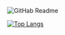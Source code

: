 
![GitHab Readme](https://user-images.githubusercontent.com/109369501/198018291-314e3bf4-4cad-4bdd-b746-5e7bc17674d4.png)

[![Top Langs](https://github-readme-stats.vercel.app/api/top-langs/?username=KseniiaDukelska&layout=compact)](https://github.com/KseniiaDukelska/github-readme-stats)
<!---
KseniiaDukelska/KseniiaDukelska is a ✨ special ✨ repository because its `README.md` (this file) appears on your GitHub profile.
You can click the Preview link to take a look at your changes.
--->
